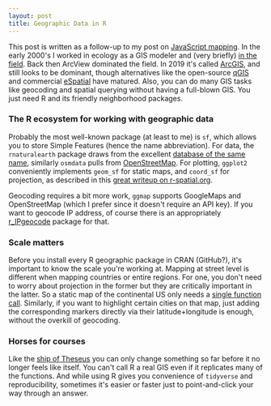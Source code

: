 ```yaml
---
layout: post
title: Geographic Data in R
---
```


This post is written as a follow-up to my post on [JavaScript mapping](https://ptvan.github.io/javascript-interactive-streetmap/). In the early 2000's I worked in ecology as a GIS modeler and (very briefly) [in the field](https://www.fs.usda.gov/colville/). Back then ArcView dominated the field. In 2019 it's called [ArcGIS](https://www.esri.com/en-us/arcgis/products/arcgis-pro/overview), and still looks to be dominant, though alternatives like the open-source [qGIS](https://www.qgis.org) and commercial [eSpatial](https://www.espatial.com/mapping-software) have matured. Also, you can do many GIS tasks like geocoding and spatial querying without having a full-blown GIS. You just need R and its friendly neighborhood packages.

### The R ecosystem for working with geographic data
Probably the most well-known package (at least to me) is `sf`, which allows you to store Simple Features (hence the name abbreviation). For data, the `rnaturalearth` package draws from the excellent [database of the same name](http://www.naturalearthdata.com/), similarly `osmdata` pulls from [OpenStreetMap](https://www.openstreetmap.org). For plotting, `ggplot2` conveniently implements `geom_sf` for static maps, and `coord_sf` for projection, as described in this [great writeup on r-spatial.org](https://www.r-spatial.org/r/2018/10/25/ggplot2-sf.html).

Geocoding requires a bit more work, `ggmap` supports GoogleMaps and OpenStreetMap (which I prefer since it doesn't require an API key). If you want to geocode IP address, of course there is an appropriately [r_IPgeocode](https://github.com/cengel/r_IPgeocode) package for that.

### Scale matters
Before you install every R geographic package in CRAN (GitHub?), it's important to know the scale you're working at. Mapping at street level is different when mapping countries or entire regions. For one, you don't need to worry about projection in the former but they are critically important in the latter. So a static map of the continental US only needs a [single function call](https://github.com/ptvan/R-snippets/blob/master/geographic_analysis.R). Similarly, if you want to highlight certain cities on that map, just adding the corresponding markers directly via their latitude+longitude is enough, without the overkill of geocoding.

### Horses for courses
Like the [ship of Theseus](https://en.wikipedia.org/wiki/Ship_of_Theseus) you can only change something so far before it no longer feels like itself. You can't call R a real GIS even if it replicates many of the functions. And while using R gives you convenience of `tidyverse` and reproducibility, sometimes it's easier or faster just to point-and-click your way through an answer.
